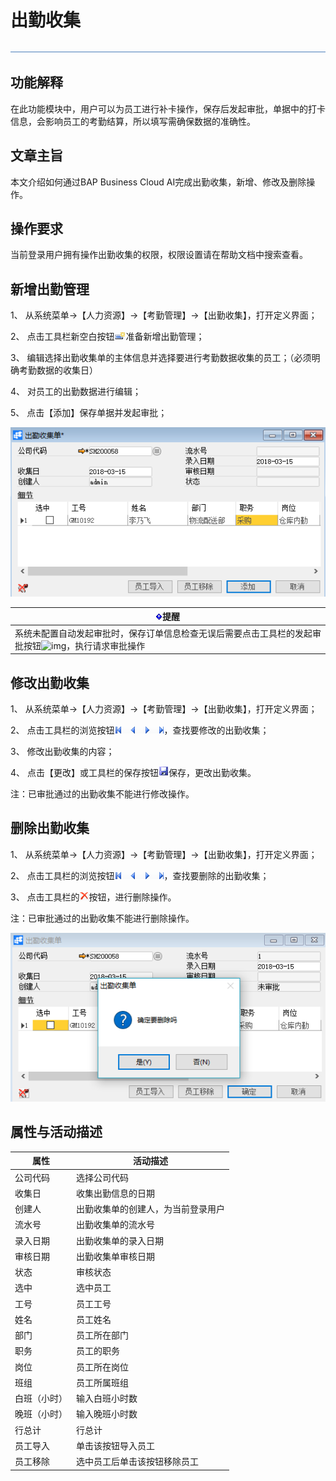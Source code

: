 # 出勤收集 

![img](图片/标题.png) 

## 功能解释 

在此功能模块中，用户可以为员工进行补卡操作，保存后发起审批，单据中的打卡信息，会影响员工的考勤结算，所以填写需确保数据的准确性。

## 文章主旨 

本文介绍如何通过BAP Business Cloud AI完成出勤收集，新增、修改及删除操作。

## 操作要求 

当前登录用户拥有操作出勤收集的权限，权限设置请在帮助文档中搜索查看。

## 新增出勤管理 

1、 从系统菜单->【人力资源】->【考勤管理】->【出勤收集】，打开定义界面；	

2、 点击工具栏新空白按钮![img](图片/新空白记录.png)准备新增出勤管理；

3、 编辑选择出勤收集单的主体信息并选择要进行考勤数据收集的员工；（必须明确考勤数据的收集日）

4、 对员工的出勤数据进行编辑；

5、 点击【添加】保存单据并发起审批；

![img](图片/出勤收集1.png) 

| ![img](图片/扩展.png)**提醒**                         |
| ------------------------------------------------------------ |
| 系统未配置自动发起审批时，保存订单信息检查无误后需要点击工具栏的发起审批按钮![img](file:///C:\Users\ADMINI~1\AppData\Local\Temp\ksohtml9288\wps13.jpg)，执行请求审批操作 |

## 修改出勤收集 

1、 从系统菜单->【人力资源】->【考勤管理】->【出勤收集】，打开定义界面；

2、 点击工具栏的浏览按钮![img](图片/翻页.png)，查找要修改的出勤收集；

3、 修改出勤收集的内容；

4、 点击【更改】或工具栏的保存按钮![img](图片/保存.png)保存，更改出勤收集。

注：已审批通过的出勤收集不能进行修改操作。

## 删除出勤收集 

1、 从系统菜单->【人力资源】->【考勤管理】->【出勤收集】，打开定义界面；

2、 点击工具栏的浏览按钮![img](图片/翻页.png)，查找要删除的出勤收集；

3、 点击工具栏的![img](图片/删除.png)按钮，进行删除操作。

注：已审批通过的出勤收集不能进行删除操作。

![img](图片/出勤收集2.png) 

## 属性与活动描述 

| **属性** | **活动描述**                 |
| -------------- | ---------------------------------- |
| 公司代码       | 选择公司代码                       |
| 收集日         | 收集出勤信息的日期                 |
| 创建人         | 出勤收集单的创建人，为当前登录用户 |
| 流水号         | 出勤收集单的流水号                 |
| 录入日期       | 出勤收集单的录入日期               |
| 审核日期       | 出勤收集单审核日期                 |
| 状态           | 审核状态                           |
| 选中           | 选中员工                           |
| 工号           | 员工工号                           |
| 姓名           | 员工姓名                           |
| 部门           | 员工所在部门                       |
| 职务           | 员工的职务                         |
| 岗位           | 员工所在岗位                       |
| 班组           | 员工所属班组                       |
| 白班（小时）   | 输入白班小时数                     |
| 晚班（小时）   | 输入晚班小时数                     |
| 行总计         | 行总计                             |
| 员工导入       | 单击该按钮导入员工                 |
| 员工移除       | 选中员工后单击该按钮移除员工       |

 
